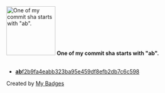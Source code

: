 <img src="https://my-badges.github.io/my-badges/ab-commit.png" alt="One of my commit sha starts with &quot;ab&quot;." title="One of my commit sha starts with &quot;ab&quot;." width="128">
<strong>One of my commit sha starts with &quot;ab&quot;.</strong>
<br><br>

- <a href="https://github.com/curtiskennedy/FtcRobotControllerJADE/commit/abf2b9fa4eabb323ba95e459df8efb2db7c6c598"><strong>ab</strong>f2b9fa4eabb323ba95e459df8efb2db7c6c598</a>


Created by <a href="https://github.com/my-badges/my-badges">My Badges</a>